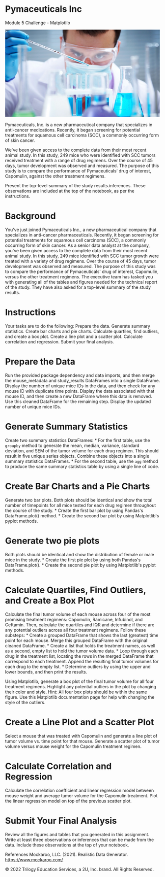 # Pymaceuticals Inc
Module 5 Challenge  -  Matplotlib

![](https://github.com/VedranaGATech/Pymaceuticals/blob/main/images/Laboratory.jpg)

Pymaceuticals, Inc. is a new pharmaceutical company that specializes in anti-cancer medications. Recently, it began screening for potential treatments for squamous cell carcinoma (SCC), a commonly occurring form of skin cancer.

We've been given access to the complete data from their most recent animal study. In this study, 249 mice who were identified with SCC tumors received treatment with a range of drug regimens. Over the course of 45 days, tumor development was observed and measured. The purpose of this study is to compare the performance of Pymaceuticals’ drug of interest, Capomulin, against the other treatment regimens.

Present the top-level summary of the study results.inferences. These observations are included at the top of the notebook, as per the instructions.

# Background
You've just  joined Pymaceuticals Inc., a new pharmaceutical company that specializes in anti-cancer pharmaceuticals. Recently, it began screening for potential treatments for squamous cell carcinoma (SCC), a commonly occurring form of skin cancer.
As a senior data analyst at the company, you've been given access to the complete data from their most recent animal study. In this study, 249 mice identified with SCC tumor growth were treated with a variety of drug regimens. Over the course of 45 days, tumor development was observed and measured. The purpose of this study was to compare the performance of Pymaceuticals' drug of interest, Capomulin, versus the other treatment regimens.
The executive team has tasked you with generating all of the tables and figures needed for the technical report of the study. They have also asked for a top-level summary of the study results.

# Instructions

Your tasks are to do the following:
        Prepare the data.
        Generate summary statistics.
        Create bar charts and pie charts.
        Calculate quartiles, find outliers, and create a box plot.
        Create a line plot and a scatter plot.
        Calculate correlation and regression.
        Submit your final analysis.

# Prepare the Data
Run the provided package dependency and data imports, and then merge the mouse_metadata and study_results DataFrames into a single DataFrame.
Display the number of unique mice IDs in the data, and then check for any mouse ID with duplicate time points. Display the data associated with that mouse ID, and then create a new DataFrame where this data is removed. Use this cleaned DataFrame for the remaining step.
Display the updated number of unique mice IDs.


# Generate Summary Statistics
Create two summary statistics DataFrames:
    * For the first table, use the `groupby` method to generate the mean, median, variance, standard deviation, and SEM of the tumor volume for each drug regimen. This should result in five unique series objects. Combine these objects into a single summary statistics DataFrames.
    * For the second table, use the `agg` method to produce the same summary statistics table by using a single line of code.

# Create Bar Charts and a Pie Charts
Generate two bar plots. Both plots should be identical and show the total number of timepoints for all mice tested for each drug regimen throughout the course of the study.
    * Create the first bar plot by using Pandas's DataFrame.plot() method.
    * Create the second bar plot by using Matplotlib's pyplot methods.


# Generate two pie plots 
Both plots should be identical and show the distribution of female or male mice in the study.
    * Create the first pie plot by using both Pandas's DataFrame.plot().
    * Create the second pie plot by using Matplotlib's pyplot methods.

# Calculate Quartiles, Find Outliers, and Create a Box Plot
Calculate the final tumor volume of each mouse across four of the most promising treatment regimens: Capomulin, Ramicane, Infubinol, and Ceftamin. Then, calculate the quartiles and IQR and determine if there are any potential outliers across all four treatment regimens. 
Follow these substeps:
    * Create a grouped DataFrame that shows the last (greatest) time point for each mouse. Merge this grouped DataFrame with the original cleaned DataFrame.
    * Create a list that holds the treatment names, as well as a second, empty list to hold the tumor volume data.
    * Loop through each drug in the treatment list, locating the rows in the merged DataFrame that correspond to each treatment. Append the resulting final tumor volumes for each drug to the empty list.
    * Determine outliers by using the upper and lower bounds, and then print the results.

Using Matplotlib, generate a box plot of the final tumor volume for all four treatment regimens. Highlight any potential outliers in the plot by changing their color and style.
Hint: All four box plots should be within the same figure. Use this Matplotlib documentation page for help with changing the style of the outliers.

# Create a Line Plot and a Scatter Plot
Select a mouse that was treated with Capomulin and generate a line plot of tumor volume vs. time point for that mouse.
Generate a scatter plot of tumor volume versus mouse weight for the Capomulin treatment regimen.

# Calculate Correlation and Regression
Calculate the correlation coefficient and linear regression model between mouse weight and average tumor volume for the Capomulin treatment.
Plot the linear regression model on top of the previous scatter plot.

# Submit Your Final Analysis
Review all the figures and tables that you generated in this assignment. Write at least three observations or inferences that can be made from the data. Include these observations at the top of your notebook.

References
Mockaroo, LLC. (2021). Realistic Data Generator. https://www.mockaroo.com/

© 2022 Trilogy Education Services, a 2U, Inc. brand. All Rights Reserved.


